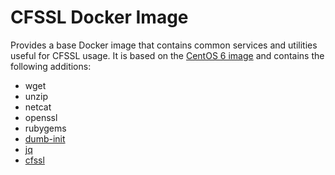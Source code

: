 CFSSL Docker Image
==================
Provides a base Docker image that contains common services and utilities useful for CFSSL usage. It
is based on the [CentOS 6 image](https://hub.docker.com/_/centos/) and contains the following
additions:

  * wget
  * unzip
  * netcat
  * openssl
  * rubygems
  * [dumb-init](https://github.com/Yelp/dumb-init)
  * [jq](https://github.com/stedolan/jq)
  * [cfssl](https://github.com/cloudflare/cfssl)
